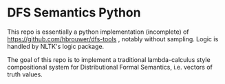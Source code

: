 # DFS Semantics Python

This repo is essentially a python implementation (incomplete) of https://github.com/hbrouwer/dfs-tools , notably without sampling. Logic is handled by NLTK's logic package. 

The goal of this repo is to implement a traditional lambda-calculus style compositional system for Distributional Formal Semantics, i.e. vectors of truth values.
